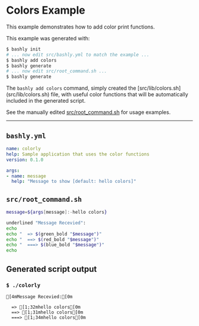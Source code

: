 # Colors Example

This example demonstrates how to add color print functions.

This example was generated with:

```bash
$ bashly init
# ... now edit src/bashly.yml to match the example ...
$ bashly add colors
$ bashly generate
# ... now edit src/root_command.sh ...
$ bashly generate
```

The `bashly add colors` command, simply created the [src/lib/colors.sh]
(src/lib/colors.sh) file, with useful color functions that will be
automatically included in the generated script.

See the manually edited [src/root_command.sh](src/root_command.sh) for usage
examples.

<!-- include: src/root_command.sh -->

-----

## `bashly.yml`

```yaml
name: colorly
help: Sample application that uses the color functions
version: 0.1.0

args:
- name: message
  help: "Message to show [default: hello colors]"
```

## `src/root_command.sh`

```bash
message=${args[message]:-hello colors}

underlined "Message Recevied":
echo
echo "  => $(green_bold "$message")"
echo "  ==> $(red_bold "$message")"
echo "  ===> $(blue_bold "$message")"
echo

```


## Generated script output

### `$ ./colorly`

```shell
[4mMessage Recevied:[0m

  => [1;32mhello colors[0m
  ==> [1;31mhello colors[0m
  ===> [1;34mhello colors[0m



```




